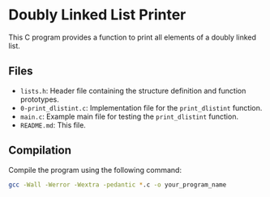 # Doubly Linked List Printer

This C program provides a function to print all elements of a doubly linked list.

## Files

- `lists.h`: Header file containing the structure definition and function prototypes.
- `0-print_dlistint.c`: Implementation file for the `print_dlistint` function.
- `main.c`: Example main file for testing the `print_dlistint` function.
- `README.md`: This file.

## Compilation

Compile the program using the following command:

```bash
gcc -Wall -Werror -Wextra -pedantic *.c -o your_program_name

